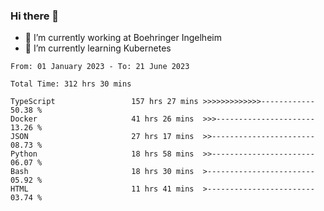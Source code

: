 ### Hi there 👋
- 🔭 I’m currently working at Boehringer Ingelheim
- 🌱 I’m currently learning Kubernetes

 
<!--START_SECTION:waka-->

```text
From: 01 January 2023 - To: 21 June 2023

Total Time: 312 hrs 30 mins

TypeScript                 157 hrs 27 mins >>>>>>>>>>>>>------------   50.38 %
Docker                     41 hrs 26 mins  >>>----------------------   13.26 %
JSON                       27 hrs 17 mins  >>-----------------------   08.73 %
Python                     18 hrs 58 mins  >>-----------------------   06.07 %
Bash                       18 hrs 30 mins  >------------------------   05.92 %
HTML                       11 hrs 41 mins  >------------------------   03.74 %
```

<!--END_SECTION:waka-->

 
